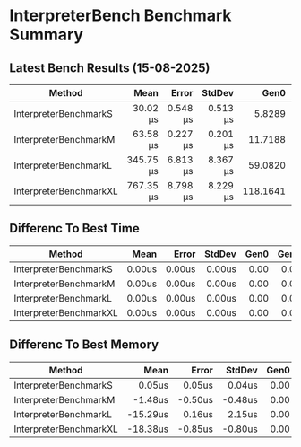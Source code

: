 # InterpreterBench Benchmark Summary

## Latest Bench Results (15-08-2025)

|Method|Mean|Error|StdDev|Gen0|Gen1|Gen2|Allocated|
|----------------------- |----------:|---------:|---------:|---------:|--------:|-----------:|-----------:|
|InterpreterBenchmarkS|30.02 μs|0.548 μs|0.513 μs|5.8289|0.6409|0|95.34 KB|
|InterpreterBenchmarkM|63.58 μs|0.227 μs|0.201 μs|11.7188|2.1973|0|193.12 KB|
|InterpreterBenchmarkL|345.75 μs|6.813 μs|8.367 μs|59.0820|21.4844|0|966.07 KB|
|InterpreterBenchmarkXL|767.35 μs|8.798 μs|8.229 μs|118.1641|53.7109|0|1930.97 KB|

## Differenc To Best Time

|Method|Mean|Error|StdDev|Gen0|Gen1|Gen2|Allocated|
|----------------------- |----------:|---------:|---------:|---------:|--------:|-----------:|-----------:|
|InterpreterBenchmarkS|0.00us|0.00us|0.00us|0.00|0.00|0.00|0.00KB|
|InterpreterBenchmarkM|0.00us|0.00us|0.00us|0.00|0.00|0.00|0.00KB|
|InterpreterBenchmarkL|0.00us|0.00us|0.00us|0.00|0.00|0.00|0.00KB|
|InterpreterBenchmarkXL|0.00us|0.00us|0.00us|0.00|0.00|0.00|0.00KB|

## Differenc To Best Memory

|Method|Mean|Error|StdDev|Gen0|Gen1|Gen2|Allocated|
|----------------------- |----------:|---------:|---------:|---------:|--------:|-----------:|-----------:|
|InterpreterBenchmarkS|0.05us|0.05us|0.04us|0.00|0.00|0.00|0.00KB|
|InterpreterBenchmarkM|-1.48us|-0.50us|-0.48us|0.00|0.00|0.00|0.00KB|
|InterpreterBenchmarkL|-15.29us|0.16us|2.15us|0.00|0.00|0.00|0.00KB|
|InterpreterBenchmarkXL|-18.38us|-0.85us|-0.80us|0.00|0.00|0.00|0.00KB|
